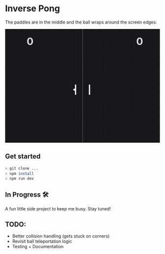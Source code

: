 # Inverse Pong

The paddles are in the middle and the ball wraps around the screen edges.

![alt text](./public/demo.png)

## Get started

```bash
> git clone ...
> npm install
> npm run dev
```

## In Progress 🛠️

A fun little side project to keep me busy.
Stay tuned!

## TODO:

- Better collision handling (gets stuck on corners)
- Revisit ball teleportation logic
- Testing + Documentation